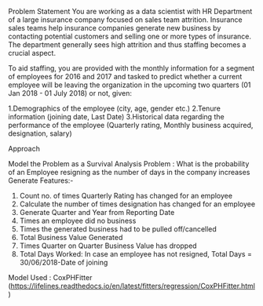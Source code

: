 Problem Statement
You are working as a data scientist with HR Department of a large insurance company focused on sales team attrition. Insurance sales teams help insurance companies generate new business by contacting potential customers and selling one or more types of insurance. The department generally sees high attrition and thus staffing becomes a crucial aspect.

To aid staffing, you are provided with the monthly information for a segment of employees for 2016 and 2017 and tasked to predict whether a current employee will be leaving the organization in the upcoming two quarters (01 Jan 2018 - 01 July 2018) or not, given:

1.Demographics of the employee (city, age, gender etc.)
2.Tenure information (joining date, Last Date)
3.Historical data regarding the performance of the employee (Quarterly rating, Monthly business acquired, designation, salary)

Approach

Model the Problem as a Survival Analysis Problem : What is the probability of an Employee resigning as the number of days in the company increases
Generate Features:-
  1. Count no. of times Quarterly Rating has changed for an employee
  2. Calculate the number of times designation has changed for an employee
  3. Generate Quarter and Year from Reporting Date
  4. Times an employee did no business
  5. Times the generated business had to be pulled off/cancelled
  6. Total Business Value Generated
  7. Times Quarter on Quarter Business Value has dropped
  8. Total Days Worked: In case an employee has not resigned, Total Days = 30/06/2018-Date of joining
  
  Model Used : CoxPHFitter (https://lifelines.readthedocs.io/en/latest/fitters/regression/CoxPHFitter.html)
